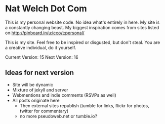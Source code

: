 # Nat Welch Dot Com

This is my personal website code. No idea what's entirely in here. My site is a constantly changing beast. My biggest inspiration comes from sites listed on <http://pinboard.in/u:icco/t:personal/>

This is my site. Feel free to be inspired or disgusted, but don't steal. You are a creative individual, do it yourself.

Current Version: 15
Next Version: 16

## Ideas for next version

 * Site will be dynamic
 * Mixture of jekyll and server
 * Webmentions and indie comments (RSVPs as well)
 * All posts originate here
   * Then external sites republish (tumble for links, flickr for photos, twitter for commentary)
   * no more pseudoweb.net or tumble.io?
